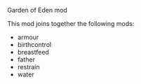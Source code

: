 Garden of Eden mod

This mod joins together the following mods:
- armour
- birthcontrol
- breastfeed
- father
- restrain
- water